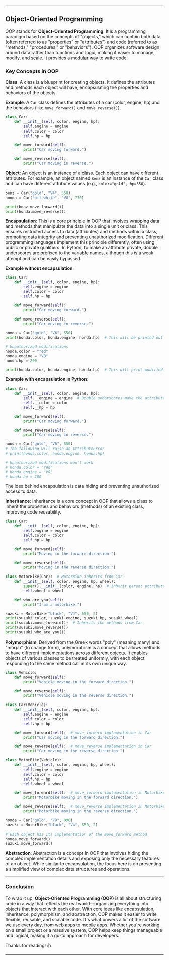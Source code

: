 
---

## Object-Oriented Programming

OOP stands for **Object-Oriented Programming**. It is a programming paradigm based on the concepts of "objects," which can contain both data (often referred to as "properties" or "attributes") and code (referred to as "methods," "procedures," or "behaviors"). OOP organizes software design around data rather than functions and logic, making it easier to manage, modify, and scale. It provides a modular way to write code.

### Key Concepts in OOP

**Class**: A class is a blueprint for creating objects. It defines the attributes and methods each object will have, encapsulating the properties and behaviors of the objects.

**Example**: A `Car` class defines the attributes of a car (color, engine, hp) and the behaviors (like `move_forward()` and `move_reverse()`).

```python
class Car:
    def __init__(self, color, engine, hp):
        self.engine = engine
        self.color = color
        self.hp = hp

    def move_forward(self):
        print("Car moving forward.")

    def move_reverse(self):
        print("Car moving in reverse.")
```

**Object**: An object is an instance of a class. Each object can have different attributes. For example, an object named `Benz` is an instance of the `Car` class and can have different attribute values (e.g., `color="gold", hp=550`).

```python
benz = Car("gold", "V4", 550)
honda = Car("off-white", "V8", 770)

print(benz.move_forward())
print(honda.move_reverse())
```

**Encapsulation**: This is a core principle in OOP that involves wrapping data and methods that manipulate the data into a single unit or class. This ensures restricted access to data (attributes) and methods within a class, promoting data integrity and preventing unauthorized modification. Different programming languages implement this principle differently, often using public or private qualifiers. In Python, to make an attribute private, double underscores are prefixed to the variable names, although this is a weak attempt and can be easily bypassed.

**Example without encapsulation**:
```python
class Car:
    def __init__(self, color, engine, hp):
        self.engine = engine
        self.color = color
        self.hp = hp

    def move_forward(self):
        print("Car moving forward.")

    def move_reverse(self):
        print("Car moving in reverse.")

honda = Car("gold", "V6", 550)
print(honda.color, honda.engine, honda.hp)  # This will be printed out

# Unauthorized modifications
honda.color = "red"
honda.engine = "V8"
honda.hp = 200

print(honda.color, honda.engine, honda.hp)  # This will print modified values
```

**Example with encapsulation in Python**:
```python
class Car:
    def __init__(self, color, engine, hp):
        self.__engine = engine  # Double underscores make the attribute private
        self.__color = color
        self.__hp = hp

    def move_forward(self):
        print("Car moving forward.")

    def move_reverse(self):
        print("Car moving in reverse.")

honda = Car("gold", "V6", 550)
# The following will raise an AttributeError
# print(honda.color, honda.engine, honda.hp) 

# Unauthorized modifications won't work
# honda.color = "red" 
# honda.engine = "V8"
# honda.hp = 200
```

The idea behind encapsulation is data hiding and preventing unauthorized access to data.

**Inheritance**: Inheritance is a core concept in OOP that allows a class to inherit the properties and behaviors (methods) of an existing class, improving code reusability.

```python
class Car:
    def __init__(self, color, engine, hp):
        self.engine = engine
        self.color = color
        self.hp = hp

    def move_forward(self):
        print("Moving in the forward direction.")

    def move_reverse(self):
        print("Moving in the reverse direction.")

class MotorBike(Car):  # MotorBike inherits from Car
    def __init__(self, color, engine, hp, wheel):
        super().__init__(color, engine, hp)  # Inherit parent attributes and methods
        self.wheel = wheel

    def who_are_you(self):
        print("I am a motorbike.")

suzuki = MotorBike("black", "V4", 650, 2)
print(suzuki.color, suzuki.engine, suzuki.hp, suzuki.wheel)
print(suzuki.move_forward())  # Inherits the methods from Car
print(suzuki.move_reverse())
print(suzuki.who_are_you())
```

**Polymorphism**: Derived from the Greek words "poly" (meaning many) and "morph" (to change form), polymorphism is a concept that allows methods to have different implementations across different objects. It enables objects of various classes to be treated uniformly, with each object responding to the same method call in its own unique way.

```python
class Vehicle:
    def move_forward(self):
        print("Vehicle moving in the forward direction.")

    def move_reverse(self):
        print("Vehicle moving in the reverse direction.")

class Car(Vehicle):
    def __init__(self, color, engine, hp):
        self.engine = engine
        self.color = color
        self.hp = hp

    def move_forward(self):  # move_forward implementation in Car
        print("Car moving in the forward direction.")

    def move_reverse(self):  # move_reverse implementation in Car
        print("Car moving in the reverse direction.")

class MotorBike(Vehicle):
    def __init__(self, color, engine, hp, wheel):
        self.engine = engine
        self.color = color
        self.hp = hp
        self.wheel = wheel

    def move_forward(self):  # move_forward implementation in Motorbike
        print("Motorbike moving in the forward direction.")

    def move_reverse(self):  # move_reverse implementation in Motorbike
        print("Motorbike moving in the reverse direction.")

honda = Car("gold", "V8", 890)
suzuki = MotorBike("black", "V4", 650, 2)

# Each object has its implementation of the move_forward method
honda.move_forward()
suzuki.move_forward()
```

**Abstraction**: Abstraction is a concept in OOP that involves hiding the complex implementation details and exposing only the necessary features of an object. While similar to encapsulation, the focus here is on presenting a simplified view of complex data structures and operations.

---

### Conclusion

To wrap it up, **Object-Oriented Programming (OOP)** is all about structuring code in a way that reflects the real world—organizing everything into objects that interact with each other. With core ideas like encapsulation, inheritance, polymorphism, and abstraction, OOP makes it easier to write flexible, reusable, and scalable code. It's what powers a lot of the software we use every day, from web apps to mobile apps. Whether you're working on a small project or a massive system, OOP helps keep things manageable and logical, making it a go-to approach for developers.

Thanks for reading! 👍

---

